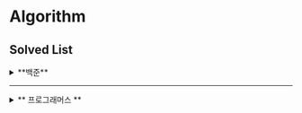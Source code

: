 # Algorithm

## Solved List
<details>
<summary> **백준** </summary>
  
| 순번  |문제 번호|문제|문제 티어|성공여부|
|:---:|:--:|:---:|:-------:|:---:|
|  1  |9663|[N-Queen](https://www.acmicpc.net/problem/9663)|<img height="25px" width="25px" src="https://d2gd6pc034wcta.cloudfront.net/tier/12.svg">|😃|
|  2  |14502|[연구소](https://www.acmicpc.net/problem/14502)|<img height="25px" width="25px" src="https://d2gd6pc034wcta.cloudfront.net/tier/12.svg">|😃|
|  3  |1753|[최단 경로](https://www.acmicpc.net/problem/1753)|<img height="25px" width="25px" src="https://d2gd6pc034wcta.cloudfront.net/tier/12.svg">|😃|
|  4  |14500|[테트로미노](https://www.acmicpc.net/problem/14500)|<img height="25px" width="25px" src="https://d2gd6pc034wcta.cloudfront.net/tier/12.svg">|😃|
|  5  |11054|[가장 긴 바이토닉 부분 수열](https://www.acmicpc.net/problem/141054)|<img height="25px" width="25px" src="https://d2gd6pc034wcta.cloudfront.net/tier/12.svg">|😃|
|  6  |1987|[알파벳](https://www.acmicpc.net/problem/1987)|<img height="25px" width="25px" src="https://d2gd6pc034wcta.cloudfront.net/tier/12.svg">|😃|
|  7  |3190|[뱀](https://www.acmicpc.net/problem/3190)|<img height="25px" width="25px" src="https://d2gd6pc034wcta.cloudfront.net/tier/12.svg">|😃|
|  8  |2023|[신기한 소수](https://www.acmicpc.net/problem/2023)|<img height="25px" width="25px" src="https://d2gd6pc034wcta.cloudfront.net/tier/11.svg">|😃|
|  9  |12865|[평범한 배낭](https://www.acmicpc.net/problem/12865)|<img height="25px" width="25px" src="https://d2gd6pc034wcta.cloudfront.net/tier/11.svg">|😃|
|  10  |15683|[감시](https://www.acmicpc.net/problem/15683)|<img height="25px" width="25px" src="https://d2gd6pc034wcta.cloudfront.net/tier/11.svg">|😃|


</details>

<hr>

<details>
<summary> 
** 프로그래머스 ** 
</summary>
  
| 순번  |문제 번호|문제|문제 티어|성공여부|
|:---:|:--:|:---:|:-------:|:---:|

</details>
